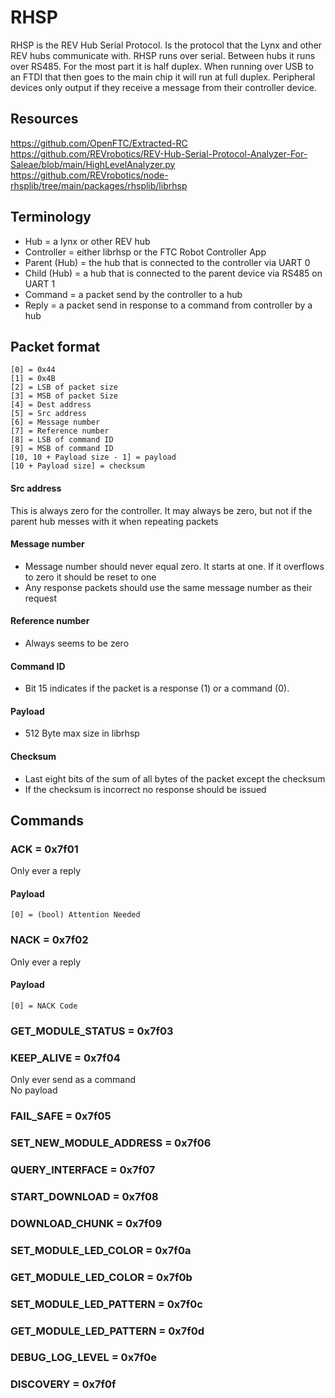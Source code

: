 # RHSP
RHSP is the REV Hub Serial Protocol. Is the protocol that the Lynx and other REV hubs communicate with. RHSP runs over serial. Between hubs it runs over RS485. For the most part it is half duplex. When running over USB to an FTDI that then goes to the main chip it will run at full duplex. Peripheral devices only output if they receive a message from their controller device.

## Resources
https://github.com/OpenFTC/Extracted-RC
https://github.com/REVrobotics/REV-Hub-Serial-Protocol-Analyzer-For-Saleae/blob/main/HighLevelAnalyzer.py
https://github.com/REVrobotics/node-rhsplib/tree/main/packages/rhsplib/librhsp

## Terminology
- Hub = a lynx or other REV hub
- Controller = either librhsp or the FTC Robot Controller App
- Parent (Hub) = the hub that is connected to the controller via UART 0
- Child (Hub) = a hub that is connected to the parent device via RS485 on UART 1
- Command = a packet send by the controller to a hub
- Reply = a packet send in response to a command from controller by a hub

## Packet format

```
[0] = 0x44
[1] = 0x4B
[2] = LSB of packet size
[3] = MSB of packet Size
[4] = Dest address
[5] = Src address
[6] = Message number
[7] = Reference number
[8] = LSB of command ID
[9] = MSB of command ID
[10, 10 + Payload size - 1] = payload
[10 + Payload size] = checksum
```

#### Src address
This is always zero for the controller. It may always be zero, but not if the parent hub messes with it when repeating packets

#### Message number
- Message number should never equal zero. It starts at one. If it overflows to zero it should be reset to one
- Any response packets should use the same message number as their request

#### Reference number
- Always seems to be zero

#### Command ID
- Bit 15 indicates if the packet is a response (1) or a command (0). 

#### Payload
- 512 Byte max size in librhsp

#### Checksum
- Last eight bits of the sum of all bytes of the packet except the checksum
- If the checksum is incorrect no response should be issued

## Commands

### ACK = 0x7f01
Only ever a reply
#### Payload
```
[0] = (bool) Attention Needed
```

### NACK = 0x7f02
Only ever a reply
#### Payload
```
[0] = NACK Code
```

### GET_MODULE_STATUS = 0x7f03

### KEEP_ALIVE = 0x7f04
Only ever send as a command  
No payload

### FAIL_SAFE = 0x7f05

### SET_NEW_MODULE_ADDRESS = 0x7f06

### QUERY_INTERFACE = 0x7f07

### START_DOWNLOAD = 0x7f08

### DOWNLOAD_CHUNK = 0x7f09

### SET_MODULE_LED_COLOR = 0x7f0a

### GET_MODULE_LED_COLOR = 0x7f0b

### SET_MODULE_LED_PATTERN = 0x7f0c

### GET_MODULE_LED_PATTERN = 0x7f0d

### DEBUG_LOG_LEVEL = 0x7f0e

### DISCOVERY = 0x7f0f